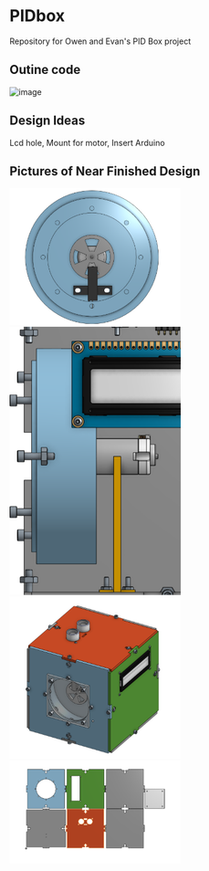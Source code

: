 # PIDbox
Repository for Owen and Evan's PID Box project


## Outine code

![image](https://user-images.githubusercontent.com/60944377/106641988-d1b72b80-6555-11eb-96ac-48d284462aae.png)

## Design Ideas
Lcd hole, Mount for motor, Insert Arduino

## Pictures of Near Finished Design

<img src = "https://github.com/Olindsa32/PIDbox/blob/main/wheelHolderPicture.png" width="300">
<img src = "https://github.com/Olindsa32/PIDbox/blob/main/pictureOfMotorHolder.png" width="300">
<img src = "https://github.com/Olindsa32/PIDbox/blob/main/finalAssemblyFullPicture.png" width="300">
<img src = "https://github.com/Olindsa32/PIDbox/blob/main/wallsInLayout.png" width="300">

